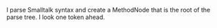 I parse Smalltalk syntax and create a MethodNode that is the root of the parse tree. I look one token ahead.